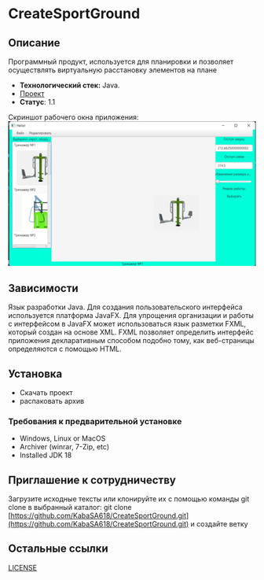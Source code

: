 # CreateSportGround
## Описание
Программный продукт, используется для планировки и позволяет осуществлять виртуальную расстановку элементов на плане
- **Технологический стек:** Java.
- [Проект](https://github.com/KabaSA618/CreateSportGround/releases/download/v1.0.0/Sport.zip)
- **Статус**: 1.1


Скриншот рабочего окна приложения: 
![Image alt](https://github.com/KabaSA618/CreateSportGround/blob/main/img/Screenshot.png)

## Зависимости
Язык разработки Java. 
Для создания пользовательского интерфейса используется платформа JavaFX. 
Для упрощения организации и работы с интерфейсом в JavaFX может использоваться язык разметки FXML, который создан на основе XML. FXML позволяет определить интерфейс приложения декларативным способом подобно тому, как веб-страницы определяются с помощью HTML.

## Установка
- Скачать проект
- распаковать архив
### Требования к предварительной установке
- Windows, Linux or MacOS
- Archiver (winrar, 7-Zip, etc)
- Installed JDK 18

## Приглашение к сотрудничеству
Загрузите исходные тексты или клонируйте их с помощью команды git clone в выбранный каталог: git clone [https://github.com/KabaSA618/CreateSportGround.git](https://github.com/KabaSA618/CreateSportGround.git) и создайте ветку

## Остальные ссылки
[LICENSE](https://github.com/KabaSA618/CreateSportGround/blob/main/LICENSE)
